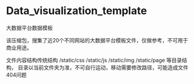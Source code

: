 # Data_visualization_template
大数据平台数据模板

该压缩包，搜集了近20个不同网站的大数据平台模板文件，仅做参考，不可用于商业用途。

文件内容结构传统结构
/static/css 
/static/js
/static/img
/static/page  等目录结构，
目录以当前文件夹为准，不可自行运动，移动需要修改路径，可能造成文件404问题
